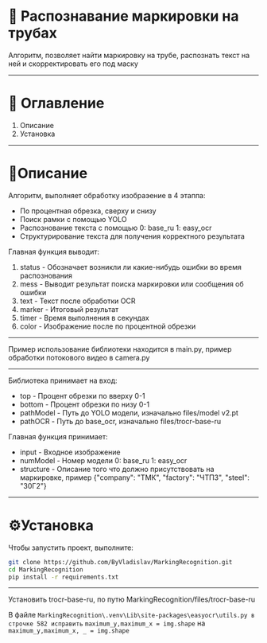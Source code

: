 # 🚀 Распознавание маркировки на трубах

Алгоритм, позволяет найти маркировку на трубе, распознать текст на ней и скорректировать его под маску

---

# 📌 Оглавление
1. Описание
2. Установка 

---

# 📝Описание
Алгоритм, выполняет обработку изобраэение в 4 этаппа:
* По процентная обрезка, сверху и снизу
* Поиск рамки с помощью YOLO
* Распознование текста с помощью 0: base_ru 1: easy_ocr
* Структурирование текста для получения корректного результата

Главная функция выводит:
1. status - Обозначает возникли ли какие-нибудь ошибки во время распознования
2. mess - Выводит результат поиска маркировки или сообщения об ошибки
3. text - Текст после обработки OCR
4. marker - Итоговый результат
5. timer - Время выполнения в секундах
6. color - Изображение после по процентной обрезки

---

Пример использование библиотеки находится в main.py, пример обработки потокового видео в camera.py

---

Библиотека принимает на вход:
* top - Процент обрезки по вверху 0-1
* bottom - Процент обрезки по низу 0-1
* pathModel - Путь до YOLO модели, изначально files/model v2.pt
* pathOCR - Путь до base_ocr, изначально files/trocr-base-ru

Главная функция принимает:
* input - Входное изображение
* numModel - Номер модели 0: base_ru 1: easy_ocr 
* structure - Описание того что должно присутствовать на маркировке, пример {"company": "ТМК", "factory": "ЧТПЗ", "steel": "30Г2"}

---

# ⚙️Установка

Чтобы запустить проект, выполните:

```bash
git clone https://github.com/ByVladislav/MarkingRecognition.git
cd MarkingRecognition
pip install -r requirements.txt
```

---

Установить trocr-base-ru, по путю MarkingRecognition/files/trocr-base-ru

В файле ```MarkingRecognition\.venv\Lib\site-packages\easyocr\utils.py в строчке 582 исправить``` ```maximum_y,maximum_x = img.shape``` на ```maximum_y,maximum_x, _ = img.shape```
